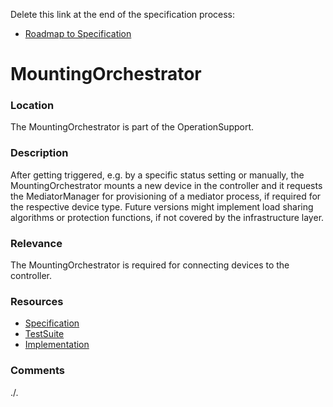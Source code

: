 Delete this link at the end of the specification process:  
- [Roadmap to Specification](../../issues/1)

# MountingOrchestrator

### Location
The MountingOrchestrator is part of the OperationSupport.

### Description
After getting triggered, e.g. by a specific status setting or manually, the MountingOrchestrator mounts a new device in the controller and it requests the MediatorManager for provisioning of a mediator process, if required for the respective device type. Future versions might implement load sharing algorithms or protection functions, if not covered by the infrastructure layer.

### Relevance
The MountingOrchestrator is required for connecting devices to the controller.

### Resources
- [Specification](./spec/)
- [TestSuite](./testing/)
- [Implementation](./server/)

### Comments
./.
